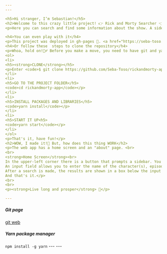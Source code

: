 ```yaml
---
---

<h5>Hi stranger, I’m Sebastian!</h5>
<h2>Welcome to this crazy little project! 👉 Rick and Morty Searcher 👈</h2>
<p>Here you can search and find some information about the show. A sidebar will be displayed if you click or tap the button in the upper-left corner, you can activate one of the three filters provided, which will allow you to search by character name, location, or episode. All the relevant information can be obtained by entering the name in the input field depending on the active filter.</p>

<h4>You can even play with it</h4>
<p>This project was deployed in gh-pages 🙌. <a href="https://seba-toso.github.io/rickandmorty-app/" title="https://seba-toso.github.io/rickandmorty-app/">Here</a></p>
<h4>Or follow these  steps to clone the repository</h4>
<p>Whoa, hold on!👮‍♂️ Before you make a move, you need to have git and yarn package manager installed on your PC.<em>(You may find the links at the bottom)</em>
<ol>
<li>
<h5><strong>CLONE</strong></h5>
<p>Enter <code>$ git clone https://github.com/Seba-Toso/rickandmorty-app.git</code> in your <code>command shell </code>and then press ENTER.</p>
</li>
<li>
<h5>GO TO THE PROJECT FOLDER</h5>
<code>cd rickandmorty-app</code></p>
</li>
<li>
<h5>INSTALL PACKAGES AND LIBRARIES</h5>
<code>yarn install</code></p>
</li>
<li>
<h5>START IT UP<h5>
<code>yarn start</code></p>
</li>
</ol>
<p>That's it, have fun!</p>
<h2>WOW, I made it!🤯 But, how does this thing WORK</h2>
<p>The web app has a home screen and an "about" page. <br>
<br>
<strong>Home Screen</strong><br>
In the upper-left corner there is a button that prompts a sidebar. You may apply a filter from this sidebar for your searches and then go to the "about" page.<br>
An input field allows you to enter the name of the character(s), episode(s) or dimension(s) that you wish to find. Next to this field, there is a "start search" button and a "clear all" button that will revert everything back to square one.<br>
After a search is made, the results are shown in a box below the input field and they are displayed in cards. Those cards are clickables and will show you more detailed information!.<br>
And that's it.</p>
<br>
<br>
<p><strong>Live long and prosper</strong> 🖖</p>

---
```

<h5>Git page</h5>
<a href="https://git-scm.com/downloads" title="https://git-scm.com/downloads">git web</a> 
<h5>Yarn package manager</h5>
<code>npm install -g yarn</code>
---
---
